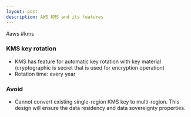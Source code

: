 ```yaml
---
layout: post
description: AWS KMS and its features
---
```


#aws #kms

### KMS key rotation
- KMS has feature for automatic key rotation with key material (cryptographic is secret that is used for encryption operation)
- Rotation time: every year

### Avoid
- Cannot convert existing single-region KMS key to multi-region. This design will ensure the data residency and data sovereignty properties.